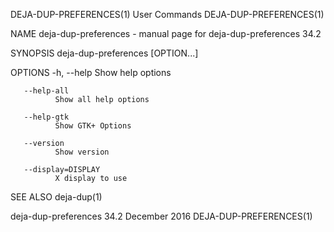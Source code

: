 DEJA-DUP-PREFERENCES(1)                                                                       User Commands                                                                       DEJA-DUP-PREFERENCES(1)

NAME
       deja-dup-preferences - manual page for deja-dup-preferences 34.2

SYNOPSIS
       deja-dup-preferences [OPTION...]

OPTIONS
       -h, --help
              Show help options

       --help-all
              Show all help options

       --help-gtk
              Show GTK+ Options

       --version
              Show version

       --display=DISPLAY
              X display to use

SEE ALSO
       deja-dup(1)

deja-dup-preferences 34.2                                                                     December 2016                                                                       DEJA-DUP-PREFERENCES(1)
